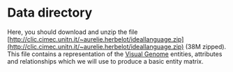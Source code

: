 # Data directory

Here, you should download and unzip the file [http://clic.cimec.unitn.it/~aurelie.herbelot/ideallanguage.zip](http://clic.cimec.unitn.it/~aurelie.herbelot/ideallanguage.zip) (38M zipped). This file contains a representation of the [Visual Genome](http://visualgenome.org/) entities, attributes and relationships which we will use to produce a basic entity matrix.
